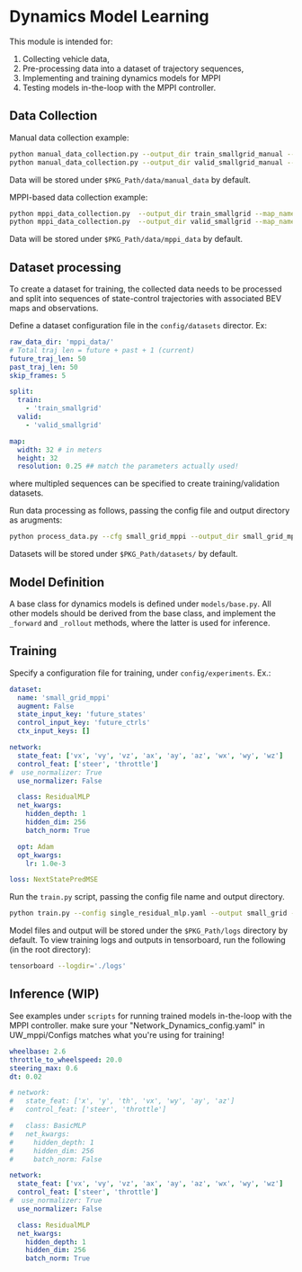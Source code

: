 # Dynamics Model Learning

This module is intended for: 
1. Collecting vehicle data,
2. Pre-processing data into a dataset of trajectory sequences,
3. Implementing and training dynamics models for MPPI
4. Testing models in-the-loop with the MPPI controller.

## Data Collection

Manual data collection example:
```bash
python manual_data_collection.py --output_dir train_smallgrid_manual --map_name smallgrid --duration 60 --start_pos -67 336 0.
python manual_data_collection.py --output_dir valid_smallgrid_manual --map_name smallgrid --duration 60 --start_pos -67 336 0.
```
Data will be stored under `$PKG_Path/data/manual_data` by default.

MPPI-based data collection example:
```bash
python mppi_data_collection.py  --output_dir train_smallgrid --map_name smallgrid --duration 100
python mppi_data_collection.py  --output_dir valid_smallgrid --map_name smallgrid --duration 100
```
Data will be stored under `$PKG_Path/data/mppi_data` by default.


## Dataset processing

To create a dataset for training, the collected data needs to be processed and split into
sequences of state-control trajectories with associated BEV maps and observations.

Define a dataset configuration file in the `config/datasets` director. Ex:

```yaml
raw_data_dir: 'mppi_data/'
# Total traj len = future + past + 1 (current)
future_traj_len: 50
past_traj_len: 50
skip_frames: 5

split:
  train:
    - 'train_smallgrid'
  valid:
    - 'valid_smallgrid'

map:
  width: 32 # in meters
  height: 32
  resolution: 0.25 ## match the parameters actually used!

```

where multipled sequences can be specified to create training/validation datasets.


Run data processing as follows, passing the config file and output directory as arugments:
```bash
python process_data.py --cfg small_grid_mppi --output_dir small_grid_mppi --save_vis True
```

Datasets will be stored under `$PKG_Path/datasets/` by default.


## Model Definition
A base class for dynamics models is defined under `models/base.py`.
All other models should be derived from the base class, and implement the
`_forward` and `_rollout` methods, where the latter is used for inference.


## Training

Specify a configuration file for training, under `config/experiments`. Ex.:
```yaml
dataset:
  name: 'small_grid_mppi'
  augment: False
  state_input_key: 'future_states'
  control_input_key: 'future_ctrls'
  ctx_input_keys: []

network:
  state_feat: ['vx', 'vy', 'vz', 'ax', 'ay', 'az', 'wx', 'wy', 'wz']
  control_feat: ['steer', 'throttle']
#  use_normalizer: True
  use_normalizer: False

  class: ResidualMLP
  net_kwargs:
    hidden_depth: 1
    hidden_dim: 256
    batch_norm: True

  opt: Adam
  opt_kwargs:
    lr: 1.0e-3

loss: NextStatePredMSE
```

Run the `train.py` script, passing the config file name and output directory.

```bash
python train.py --config single_residual_mlp.yaml --output small_grid --n_epochs 300
```

Model files and output will be stored under the `$PKG_Path/logs` directory by default.
To view training logs and outputs in tensorboard, run the following (in the root directory):

```bash
tensorboard --logdir='./logs' 
```

## Inference (WIP)

See examples under `scripts` for running trained models in-the-loop with the MPPI controller.
make sure your "Network_Dynamics_config.yaml" in UW_mppi/Configs matches what you're using for training!
```yaml
wheelbase: 2.6
throttle_to_wheelspeed: 20.0
steering_max: 0.6
dt: 0.02

# network:
#   state_feat: ['x', 'y', 'th', 'vx', 'wy', 'ay', 'az']
#   control_feat: ['steer', 'throttle']

#   class: BasicMLP
#   net_kwargs:
#     hidden_depth: 1
#     hidden_dim: 256
#     batch_norm: False

network:
  state_feat: ['vx', 'vy', 'vz', 'ax', 'ay', 'az', 'wx', 'wy', 'wz']
  control_feat: ['steer', 'throttle']
#  use_normalizer: True
  use_normalizer: False

  class: ResidualMLP
  net_kwargs:
    hidden_depth: 1
    hidden_dim: 256
    batch_norm: True
```

